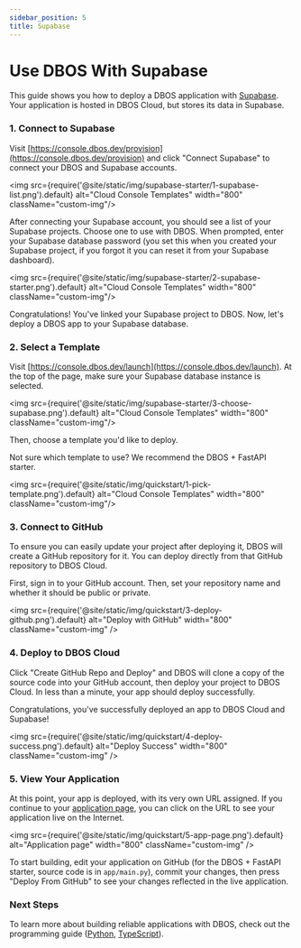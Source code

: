 ```yaml
---
sidebar_position: 5
title: Supabase
---
```


#  Use DBOS With Supabase

This guide shows you how to deploy a DBOS application with [Supabase](https://supabase.com/).
Your application is hosted in DBOS Cloud, but stores its data in Supabase.

### 1. Connect to Supabase
Visit [https://console.dbos.dev/provision](https://console.dbos.dev/provision) and click "Connect Supabase" to connect your DBOS and Supabase accounts.

<img src={require('@site/static/img/supabase-starter/1-supabase-list.png').default} alt="Cloud Console Templates" width="800" className="custom-img"/>

After connecting your Supabase account, you should see a list of your Supabase projects.
Choose one to use with DBOS.
When prompted, enter your Supabase database password (you set this when you created your Supabase project, if you forgot it you can reset it from your Supabase dashboard).

<img src={require('@site/static/img/supabase-starter/2-supabase-starter.png').default} alt="Cloud Console Templates" width="800" className="custom-img"/>

Congratulations! You've linked your Supabase project to DBOS. Now, let's deploy a DBOS app to your Supabase database.

### 2. Select a Template

Visit [https://console.dbos.dev/launch](https://console.dbos.dev/launch). At the top of the page, make sure your Supabase database instance is selected.

<img src={require('@site/static/img/supabase-starter/3-choose-supabase.png').default} alt="Cloud Console Templates" width="800" className="custom-img"/>

Then, choose a template you'd like to deploy.

Not sure which template to use? We recommend the DBOS + FastAPI starter.

<img src={require('@site/static/img/quickstart/1-pick-template.png').default} alt="Cloud Console Templates" width="800" className="custom-img"/>


### 3. Connect to GitHub

To ensure you can easily update your project after deploying it, DBOS will create a GitHub repository for it.
You can deploy directly from that GitHub repository to DBOS Cloud.

First, sign in to your GitHub account.
Then, set your repository name and whether it should be public or private.

<img src={require('@site/static/img/quickstart/3-deploy-github.png').default} alt="Deploy with GitHub" width="800" className="custom-img" />

### 4. Deploy to DBOS Cloud

Click "Create GitHub Repo and Deploy" and DBOS will clone a copy of the source code into your GitHub account, then deploy your project to DBOS Cloud.
In less than a minute, your app should deploy successfully.

Congratulations, you've successfully deployed an app to DBOS Cloud and Supabase!

<img src={require('@site/static/img/quickstart/4-deploy-success.png').default} alt="Deploy Success" width="800" className="custom-img" />

### 5. View Your Application

At this point, your app is deployed, with its very own URL assigned.
If you continue to your [application page](https://console.dbos.dev/applications), you can click on the URL to see your application live on the Internet.

<img src={require('@site/static/img/quickstart/5-app-page.png').default} alt="Application page" width="800" className="custom-img" />

To start building, edit your application on GitHub (for the DBOS + FastAPI starter, source code is in `app/main.py`), commit your changes, then press "Deploy From GitHub" to see your changes reflected in the live application.

### Next Steps

To learn more about building reliable applications with DBOS, check out the programming guide ([Python](../python/programming-guide.md), [TypeScript](../typescript/programming-guide.md)).
